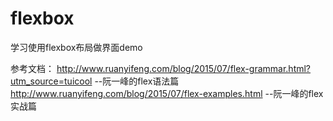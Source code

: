 # flexbox
学习使用flexbox布局做界面demo

参考文档：
http://www.ruanyifeng.com/blog/2015/07/flex-grammar.html?utm_source=tuicool  --阮一峰的flex语法篇
http://www.ruanyifeng.com/blog/2015/07/flex-examples.html  --阮一峰的flex实战篇

